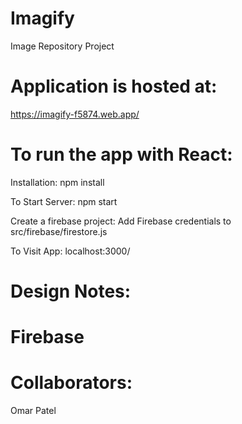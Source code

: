 # Imagify
Image Repository Project

# Application is hosted at: 
  https://imagify-f5874.web.app/
  
# To run the app with React:
  Installation:
    npm install

  To Start Server:
    npm start
    
  Create a firebase project:
    Add Firebase credentials to src/firebase/firestore.js
  
  To Visit App:
    localhost:3000/
    
# Design Notes:
  # Firebase
# Collaborators:
Omar Patel
